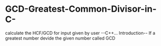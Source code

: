 # GCD-Greatest-Common-Divisor-in-C-
calculate the HCF/GCD for input given by user --C++...
Introduction--
If a greatest number devide the given number called GCD

